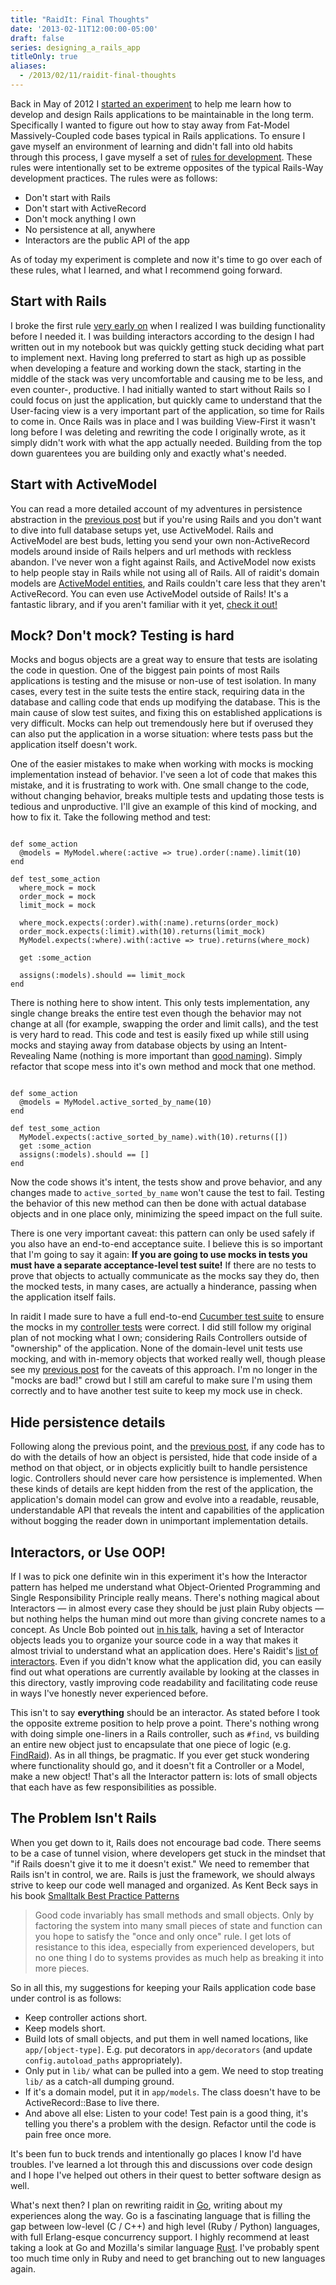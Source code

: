 ```yaml
---
title: "RaidIt: Final Thoughts"
date: '2013-02-11T12:00:00-05:00'
draft: false
series: designing_a_rails_app
titleOnly: true
aliases:
  - /2013/02/11/raidit-final-thoughts
---
```


Back in May of 2012 I [started an experiment](/2012/05/29/designing-a-rails-app-part-1) to help me learn how to develop and design Rails applications to be maintainable in the long term. Specifically I wanted to figure out how to stay away from Fat-Model Massively-Coupled code bases typical in Rails applications. To ensure I gave myself an environment of learning and didn't fall into old habits through this process, I gave myself a set of [rules for development](/2012/06/05/rules-for-rails-app-development). These rules were intentionally set to be extreme opposites of the typical Rails-Way development practices. The rules were as follows:

* Don't start with Rails
* Don't start with ActiveRecord
* Don't mock anything I own
* No persistence at all, anywhere
* Interactors are the public API of the app

As of today my experiment is complete and now it's time to go over each of these rules, what I learned, and what I recommend going forward.

## Start with Rails

I broke the first rule [very early on](https://github.com/jasonroelofs/raidit/commit/f7951c587fe4b85a2558a1dae45a79666062dad6) when I realized I was building functionality before I needed it. I was building interactors according to the design I had written out in my notebook but was quickly getting stuck deciding what part to implement next. Having long preferred to start as high up as possible when developing a feature and working down the stack, starting in the middle of the stack was very uncomfortable and causing me to be less, and even counter-, productive. I had initially wanted to start without Rails so I could focus on just the application, but quickly came to understand that the User-facing view is a very important part of the application, so time for Rails to come in. Once Rails was in place and I was building View-First it wasn't long before I was deleting and rewriting the code I originally wrote, as it simply didn't work with what the app actually needed. Building from the top down guarentees you are building only and exactly what's needed.

## Start with ActiveModel

You can read a more detailed account of my adventures in persistence abstraction in the [previous post](/2013/01/28/implementing-persistence) but if you're using Rails and you don't want to dive into full database setups yet, use ActiveModel. Rails and ActiveModel are best buds, letting you send your own non-ActiveRecord models around inside of Rails helpers and url methods with reckless abandon. I've never won a fight against Rails, and ActiveModel now exists to help people stay in Rails while not using all of Rails. All of raidit's domain models are [ActiveModel entities](https://github.com/jasonroelofs/raidit/blob/master/lib/entity.rb), and Rails couldn't care less that they aren't ActiveRecord. You can even use ActiveModel outside of Rails! It's a fantastic library, and if you aren't familiar with it yet, [check it out!](https://github.com/rails/rails/tree/master/activemodel)

## Mock? Don't mock? Testing is hard

Mocks and bogus objects are a great way to ensure that tests are isolating the code in question. One of the biggest pain points of most Rails applications is testing and the misuse or non-use of test isolation. In many cases, every test in the suite tests the entire stack, requiring data in the database and calling code that ends up modifying the database. This is the main cause of slow test suites, and fixing this on established applications is very difficult. Mocks can help out tremendously here but if overused they can also put the application in a worse situation: where tests pass but the application itself doesn't work.

One of the easier mistakes to make when working with mocks is mocking implementation instead of behavior. I've seen a lot of code that makes this mistake, and it is frustrating to work with. One small change to the code, without changing behavior, breaks multiple tests and updating those tests is tedious and unproductive. I'll give an example of this kind of mocking, and how to fix it. Take the following method and test:

<pre><code data-language="ruby">
def some_action
  @models = MyModel.where(:active => true).order(:name).limit(10)
end

def test_some_action
  where_mock = mock
  order_mock = mock
  limit_mock = mock
 
  where_mock.expects(:order).with(:name).returns(order_mock)
  order_mock.expects(:limit).with(10).returns(limit_mock)
  MyModel.expects(:where).with(:active => true).returns(where_mock)
  
  get :some_action
  
  assigns(:models).should == limit_mock
end
</code></pre>

There is nothing here to show intent. This only tests implementation, any single change breaks the entire test even though the behavior may not change at all (for example, swapping the order and limit calls), and the test is very hard to read. This code and test is easily fixed up while still using mocks and staying away from database objects by using an Intent-Revealing Name (nothing is more important than [good naming](/2012/10/01/naming-is-everything)). Simply refactor that scope mess into it's own method and mock that one method.

<pre><code data-language="ruby">
def some_action
  @models = MyModel.active_sorted_by_name(10)
end

def test_some_action
  MyModel.expects(:active_sorted_by_name).with(10).returns([])
  get :some_action
  assigns(:models).should == []
end
</code></pre>

Now the code shows it's intent, the tests show and prove behavior, and any changes made to `active_sorted_by_name` won't cause the test to fail. Testing the behavior of this new method can then be done with actual database objects and in one place only, minimizing the speed impact on the full suite.

There is one very important caveat: this pattern can only be used safely if you also have an end-to-end acceptance suite. I believe this is so important that I'm going to say it again: **If you are going to use mocks in tests you must have a separate acceptance-level test suite!** If there are no tests to prove that objects to actually communicate as the mocks say they do, then the mocked tests, in many cases, are actually a hinderance, passing when the application itself fails.

In raidit I made sure to have a full end-to-end [Cucumber test suite](https://github.com/jasonroelofs/raidit/tree/master/features) to ensure the mocks in my [controller tests](https://github.com/jasonroelofs/raidit/tree/master/test/controllers) were correct. I did still follow my original plan of not mocking what I own; considering Rails Controllers outside of "ownership" of the application. None of the domain-level unit tests use mocking, and with in-memory objects that worked really well, though please see my [previous post](/2013/01/28/implementing-persistence) for the caveats of this approach. I'm no longer in the "mocks are bad!" crowd but I still am careful to make sure I'm using them correctly and to have another test suite to keep my mock use in check.

## Hide persistence details

Following along the previous point, and the [previous post](/2013/01/28/implementing-persistence), if any code has to do with the details of how an object is persisted, hide that code inside of a method on that object, or in objects explicitly built to handle persistence logic. Controllers should never care how persistence is implemented. When these kinds of details are kept hidden from the rest of the application, the application's domain model can grow and evolve into a readable, reusable, understandable API that reveals the intent and capabilities of the application without bogging the reader down in unimportant implementation details.

## Interactors, or Use OOP!

If I was to pick one definite win in this experiment it's how the Interactor pattern has helped me understand what Object-Oriented Programming and Single Responsibility Principle really means. There's nothing magical about Interactors &mdash; in almost every case they should be just plain Ruby objects &mdash; but nothing helps the human mind out more than giving concrete names to a concept. As Uncle Bob pointed out [in his talk](http://www.confreaks.com/videos/759-rubymidwest2011-keynote-architecture-the-lost-years), having a set of Interactor objects leads you to organize your source code in a way that makes it almost trivial to understand what an application does. Here's Raidit's [list of interactors](https://github.com/jasonroelofs/raidit/tree/master/app/interactors). Even if you didn't know what the application did, you can easily find out what operations are currently available by looking at the classes in this directory, vastly improving code readability and facilitating code reuse in ways I've honestly never experienced before.

This isn't to say **everything** should be an interactor. As stated before I took the opposite extreme position to help prove a point. There's nothing wrong with doing simple one-liners in a Rails controller, such as `#find`, vs building an entire new object just to encapsulate that one piece of logic (e.g. [FindRaid](https://github.com/jasonroelofs/raidit/blob/master/app/interactors/find_raid.rb)). As in all things, be pragmatic. If you ever get stuck wondering where functionality should go, and it doesn't fit a Controller or a Model, make a new object! That's all the Interactor pattern is: lots of small objects that each have as few responsibilities as possible.

## The Problem Isn't Rails

When you get down to it, Rails does not encourage bad code. There seems to be a case of tunnel vision, where developers get stuck in the mindset that "if Rails doesn't give it to me it doesn't exist." We need to remember that Rails isn't in control, we are. Rails is just the framework, we should always strive to keep our code well managed and organized. As Kent Beck says in his book [Smalltalk Best Practice Patterns](http://www.amazon.com/Smalltalk-Best-Practice-Patterns-Kent/dp/013476904X) 

> Good code invariably has small methods and small objects. Only by factoring the system into many small pieces of state and function can you hope to satisfy the "once and only once" rule. I get lots of resistance to this idea, especially from experienced developers, but no one thing I do to systems provides as much help as breaking it into more pieces.

So in all this, my suggestions for keeping your Rails application code base under control is as follows:

* Keep controller actions short.
* Keep models short.
* Build lots of small objects, and put them in well named locations, like `app/[object-type]`. E.g. put decorators in `app/decorators` (and update `config.autoload_paths` appropriately).
* Only put in `lib/` what can be pulled into a gem. We need to stop treating `lib/` as a catch-all dumping ground.
* If it's a domain model, put it in `app/models`. The class doesn't have to be ActiveRecord::Base to live there.
* And above all else: Listen to your code! Test pain is a good thing, it's telling you there's a problem with the design. Refactor until the code is pain free once more.

It's been fun to buck trends and intentionally go places I know I'd have troubles. I've learned a lot through this and discussions over code design and I hope I've helped out others in their quest to better software design as well.

What's next then? I plan on rewriting raidit in [Go](http://golang.org/), writing about my experiences along the way. Go is a fascinating language that is filling the gap between low-level (C / C++) and high level (Ruby / Python) languages, with full Erlang-esque concurrency support. I highly recommend at least taking a look at Go and Mozilla's similar language [Rust](http://www.rust-lang.org/). I've probably spent too much time only in Ruby and need to get branching out to new languages again.
